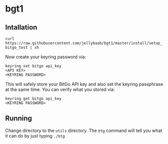 # bgt1


## Intallation


`curl https://raw.githubusercontent.com/jellybaab/bgt1/master/install/setup_bitgo_test | sh`


Now create your keyring password via:

```
keyring set bitgo api_key
<API KEY>
<KEYRING PASSWORD>
```

This will safely store your BitGo API key and also set the keyring passphrase at the same time.  You can verify what you stored via:

```
keyring get bitgo api_key
<KEYRING PASSWORD>
```


## Running

Change directory to the `utils` directory. The `btg` command will tell you what it can do by just typing `./btg`

